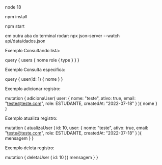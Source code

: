 node 18

npm install

npm start

em outra aba do terminal rodar: npx json-server --watch api/data/dados.json

Exemplo Consultando lista:

query {
  users {
    nome
    role {
      type
    }
  }
}

Exemplo Consulta especifica:

query {
  user(id: 1) {
    nome
  }
}

Exemplo adicionar registro:

mutation {
  adicionaUser(
    user: {
      nome: "teste",
      ativo: true,
      email: "teste@teste.com",
      role: ESTUDANTE,
      createdAt: "2022-07-18"
    }
  ){
    nome
  }
}

Exemplo atualiza registro:

mutation {
  atualizaUser (
    id: 10,
    user: {
			nome: "teste",
      ativo: true,
      email: "teste@teste.com",
      role: ESTUDANTE,
      createdAt: "2022-07-18"
    }
  ){
    mensagem
  }
}

Exemplo deleta registro:

mutation {
  deletaUser (
    id: 10
  ){
    mensagem
  }
}
